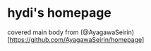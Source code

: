 # hydi's homepage
covered main body from (@AyagawaSeirin)[https://github.com/AyagawaSeirin/homepage]
